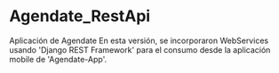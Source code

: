 ﻿# Agendate_RestApi
Aplicación de Agendate
En esta versión, se incorporaron WebServices usando 'Django REST Framework' para el consumo desde la aplicación mobile de 'Agendate-App'.
